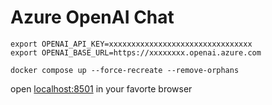 
# Azure OpenAI Chat

```shell
export OPENAI_API_KEY=xxxxxxxxxxxxxxxxxxxxxxxxxxxxxxxx
export OPENAI_BASE_URL=https://xxxxxxxx.openai.azure.com

docker compose up --force-recreate --remove-orphans
```

open [localhost:8501](http://localhost:8501) in your favorte browser